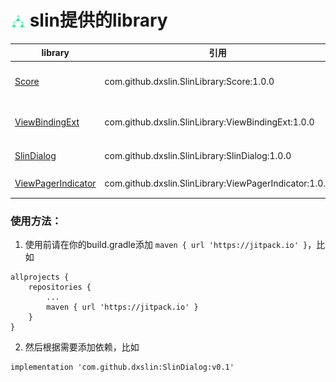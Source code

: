 # <img src="img/slin.png" align="center" width="24" height="24"  />  slin提供的library


| library  |  引用  |  简介  |
|---|---|---|
|  [Score](./Score) |  com.github.dxslin.SlinLibrary:Score:1.0.0  |  封装的Android开发核心库（jetpack套件） |
|  [ViewBindingExt](./ViewBindingExt) |  com.github.dxslin.SlinLibrary:ViewBindingExt:1.0.0   |  ViewBinding扩展方法，快速创建绑定  |
|  [SlinDialog](./SlinDialog/README.md) |  com.github.dxslin.SlinLibrary:SlinDialog:1.0.0   |  一个封装了的DialogFragment  |
|  [ViewPagerIndicator](ViewPagerIndicator/README.md) |  com.github.dxslin.SlinLibrary:ViewPagerIndicator:1.0.0   |  仿BiliBili的一个tab指示器  |

### 使用方法：

1. 使用前请在你的build.gradle添加 `maven { url 'https://jitpack.io' }`，比如
```
allprojects {
    repositories {
        ...
        maven { url 'https://jitpack.io' }
    }
}
```

2. 然后根据需要添加依赖，比如
```
implementation 'com.github.dxslin:SlinDialog:v0.1'
```
